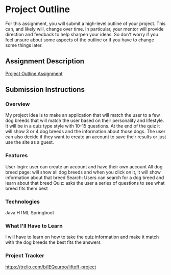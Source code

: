 # Project Outline
For this assignment, you will submit a high-level outline of your project. This can, and likely will, change over time. In particular, your mentor will provide direction and feedback to help sharpen your ideas. So don't worry if you feel unsure about some aspects of the outline or if you have to change some things later.

## Assignment Description
[Project Outline Assignment](https://education.launchcode.org/liftoff/modules/assignments/project-outline)

## Submission Instructions

### Overview
My project idea is to make an application that will match the user to a few dog breeds that will match the user based on their personality and lifestyle. It will be in a quiz type style with 10-15 questions. At the end of the quiz it will show 3 or 4 dog breeds and the information about those dogs. The user can also decide if they want to create an account to save their results or just use the site as a guest. 

### Features
User login: user can create an account and have their own account
All dog breed page: will show all dog breeds and when you click on it, it will show information about that breed
Search: Users can search for a dog breed and learn about that breed
Quiz: asks the user a series of questions to see what breed fits them best

### Technologies
Java
HTML
Springboot

### What I'll Have to Learn
I will have to learn on how to take the quiz information and make it match with the dog breeds the best fits the answers

### Project Tracker

https://trello.com/b/IEQeuroo/liftoff-project
